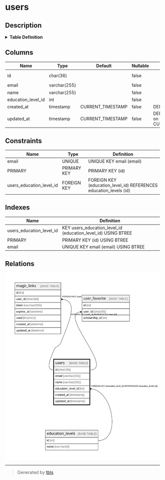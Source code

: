 # users

## Description

<details>
<summary><strong>Table Definition</strong></summary>

```sql
CREATE TABLE `users` (
  `id` char(36) COLLATE utf8mb4_unicode_ci NOT NULL,
  `email` varchar(255) COLLATE utf8mb4_unicode_ci NOT NULL,
  `name` varchar(255) COLLATE utf8mb4_unicode_ci NOT NULL COMMENT '表示名',
  `education_level_id` int NOT NULL,
  `created_at` timestamp NOT NULL DEFAULT CURRENT_TIMESTAMP,
  `updated_at` timestamp NOT NULL DEFAULT CURRENT_TIMESTAMP ON UPDATE CURRENT_TIMESTAMP,
  PRIMARY KEY (`id`),
  UNIQUE KEY `email` (`email`),
  KEY `users_education_level_id` (`education_level_id`),
  CONSTRAINT `users_education_level_id` FOREIGN KEY (`education_level_id`) REFERENCES `education_levels` (`id`) ON DELETE RESTRICT
) ENGINE=InnoDB DEFAULT CHARSET=utf8mb4 COLLATE=utf8mb4_unicode_ci
```

</details>

## Columns

| Name | Type | Default | Nullable | Extra Definition | Children | Parents | Comment |
| ---- | ---- | ------- | -------- | ---------------- | -------- | ------- | ------- |
| id | char(36) |  | false |  | [magic_links](magic_links.md) [user_favorite](user_favorite.md) |  |  |
| email | varchar(255) |  | false |  |  |  |  |
| name | varchar(255) |  | false |  |  |  | 表示名 |
| education_level_id | int |  | false |  |  | [education_levels](education_levels.md) |  |
| created_at | timestamp | CURRENT_TIMESTAMP | false | DEFAULT_GENERATED |  |  |  |
| updated_at | timestamp | CURRENT_TIMESTAMP | false | DEFAULT_GENERATED on update CURRENT_TIMESTAMP |  |  |  |

## Constraints

| Name | Type | Definition |
| ---- | ---- | ---------- |
| email | UNIQUE | UNIQUE KEY email (email) |
| PRIMARY | PRIMARY KEY | PRIMARY KEY (id) |
| users_education_level_id | FOREIGN KEY | FOREIGN KEY (education_level_id) REFERENCES education_levels (id) |

## Indexes

| Name | Definition |
| ---- | ---------- |
| users_education_level_id | KEY users_education_level_id (education_level_id) USING BTREE |
| PRIMARY | PRIMARY KEY (id) USING BTREE |
| email | UNIQUE KEY email (email) USING BTREE |

## Relations

![er](users.svg)

---

> Generated by [tbls](https://github.com/k1LoW/tbls)
